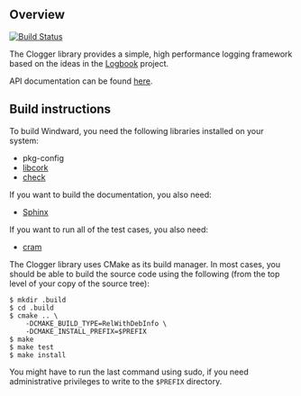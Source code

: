 Overview
--------

[![Build Status](https://img.shields.io/travis/redjack/clogger/develop.svg)](https://travis-ci.org/redjack/clogger)

The Clogger library provides a simple, high performance logging framework based
on the ideas in the [Logbook](http://packages.python.org/Logbook/) project.

API documentation can be found [here](http://clogger.readthedocs.org/).


Build instructions
------------------

To build Windward, you need the following libraries installed on your system:

  * pkg-config
  * [libcork](https://github.com/redjack/libcork)
  * [check](http://check.sourceforge.net)

If you want to build the documentation, you also need:

  * [Sphinx](http://sphinx.pocoo.org/)

If you want to run all of the test cases, you also need:

  * [cram](http://pypi.python.org/pypi/cram/)

The Clogger library uses CMake as its build manager.  In most cases, you should
be able to build the source code using the following (from the top level of your
copy of the source tree):

    $ mkdir .build
    $ cd .build
    $ cmake .. \
        -DCMAKE_BUILD_TYPE=RelWithDebInfo \
        -DCMAKE_INSTALL_PREFIX=$PREFIX
    $ make
    $ make test
    $ make install

You might have to run the last command using sudo, if you need administrative
privileges to write to the `$PREFIX` directory.
